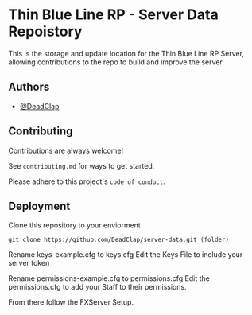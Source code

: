 
# Thin Blue Line RP - Server Data Repoistory
This is the storage and update location for the Thin Blue Line RP Server, allowing contributions to the repo to build and improve the server.


## Authors

- [@DeadClap](https://www.github.com/DeadClap)


## Contributing

Contributions are always welcome!

See `contributing.md` for ways to get started.

Please adhere to this project's `code of conduct`.


## Deployment

Clone this repository to your enviorment
```
git clone https://github.com/DeadClap/server-data.git (folder)
```

Rename keys-example.cfg to keys.cfg
Edit the Keys File to include your server token

Rename permissions-example.cfg to permissions.cfg
Edit the permissions.cfg to add your Staff to their permissions.

From there follow the FXServer Setup.

